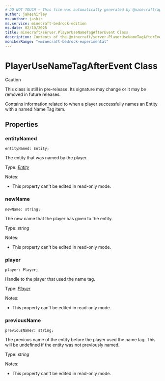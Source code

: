 ```yaml
---
# DO NOT TOUCH — This file was automatically generated by @minecraft/api-docs-generator, to report problems file an issue at https://github.com/Mojang/minecraft-scripting-libraries
author: jakeshirley
ms.author: jashir
ms.service: minecraft-bedrock-edition
ms.date: 02/10/2025
title: minecraft/server.PlayerUseNameTagAfterEvent Class
description: Contents of the @minecraft/server.PlayerUseNameTagAfterEvent class.
monikerRange: "=minecraft-bedrock-experimental"
---
```

# PlayerUseNameTagAfterEvent Class

> [!CAUTION]
> This class is still in pre-release.  Its signature may change or it may be removed in future releases.

Contains information related to when a player successfully names an Entity with a named Name Tag item.

## Properties

### **entityNamed**
`entityNamed: Entity;`

The entity that was named by the player.

Type: [*Entity*](Entity.md)

Notes:
  - This property can't be edited in read-only mode.

### **newName**
`newName: string;`

The new name that the player has given to the entity.

Type: *string*

Notes:
  - This property can't be edited in read-only mode.

### **player**
`player: Player;`

Handle to the player that used the name tag.

Type: [*Player*](Player.md)

Notes:
  - This property can't be edited in read-only mode.

### **previousName**
`previousName?: string;`

The previous name of the entity before the player used the name tag. This will be undefined if the entity was not previously named.

Type: *string*

Notes:
  - This property can't be edited in read-only mode.
